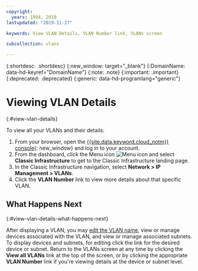 ```yaml
---
copyright:
  years: 1994, 2019
lastupdated: "2019-11-27"

keywords: View VLAN Details, VLAN Number link, VLANs screen

subcollection: vlans

---
```


{:shortdesc: .shortdesc}
{:new_window: target="_blank"}
{:DomainName: data-hd-keyref="DomainName"}
{:note: .note}
{:important: .important}
{:deprecated: .deprecated}
{:generic: data-hd-programlang="generic"}

# Viewing VLAN Details
{:#view-vlan-details}

To view all your VLANs and their details:

1. From your browser, open the [{{site.data.keyword.cloud_notm}} console](https://{DomainName}/){: new_window} and log in to your account.
1. From the dashboard, click the Menu icon ![Menu icon](../../icons/icon_hamburger.svg) and select **Classic Infrastructure** to get to the Classic Infrastructure landing page.
1. In the Classic Infrastructure navigation, select **Network > IP Management > VLANs**.
1. Click the **VLAN Number** link to view more details about that specific VLAN.

## What Happens Next
{:#view-vlan-details-what-happens-next}

After displaying a VLAN, you may [edit the VLAN name](/docs/vlans?topic=vlans-edit-vlan-name), view or manage devices associated with the VLAN, and view or manage associated subnets. To display devices and subnets, for editing click the link for the desired device or subnet. Return to the VLANs screen at any time by clicking the **View all VLANs** link at the top of the screen, or by clicking the appropriate **VLAN Number** link if you're viewing details at the device or subnet level.
